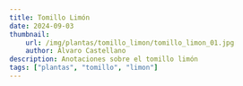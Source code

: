 ```yaml
---
title: Tomillo Limón
date: 2024-09-03
thumbnail:
    url: /img/plantas/tomillo_limon/tomillo_limon_01.jpg
    author: Álvaro Castellano
description: Anotaciones sobre el tomillo limón
tags: ["plantas", "tomillo", "limon"]
---
```


